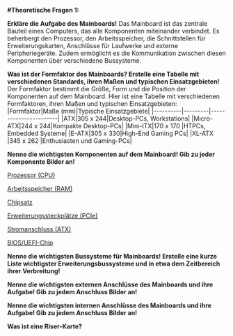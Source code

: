 **#Theoretische Fragen 1:**

**Erkläre die Aufgabe des Mainboards!**
Das Mainboard ist das zentrale Bauteil eines Computers, das alle Komponenten miteinander verbindet. Es beherbergt den Prozessor, den Arbeitsspeicher, die Schnittstellen für Erweiterungskarten, Anschlüsse für Laufwerke und externe Peripheriegeräte. Zudem ermöglicht es die Kommunikation zwischen diesen Komponenten über verschiedene Bussysteme.

**Was ist der Formfaktor des Mainboards? Erstelle eine Tabelle mit verschiedenen Standards, ihren Maßen und typischen Einsatzgebieten!**
Der Formfaktor bestimmt die Größe, Form und die Position der Komponenten auf dem Mainboard. Hier ist eine Tabelle mit verschiedenen Formfaktoren, ihren Maßen und typischen Einsatzgebieten:
|Formfaktor|Maße (mm)|Typische Einsatzgebiete|
|----------|---------|-----------------------|
|ATX|305 x 244|Desktop-PCs, Workstations|
|Micro-ATX|244 x 244|Kompakte Desktop-PCs|
|Mini-ITX|170 x 170	|HTPCs, Embedded Systeme|
|E-ATX|305 x 330|High-End Gaming PCs|
|XL-ATX	|345 x 262	|Enthusiasten und Gaming-PCs|

**Nenne die wichtigsten Komponenten auf dem Mainboard! Gib zu jeder Komponente Bilder an!**

[Prozessor (CPU)](Bilder_Infobase/image-1.png)

[Arbeitsspeicher (RAM)](Bilder_Infobase/image.png)

[Chipsatz](Bilder_Infobase/image-2.png)

[Erweiterungssteckplätze (PCIe)](Bilder_Infobase/image-3.png)

[Stromanschluss (ATX)](Bilder_Infobase/image.png)

[BIOS/UEFI-Chip](Bilder_Infobase/image-4.png)

**Nenne die wichtigsten Bussysteme für Mainboards! Erstelle eine kurze Liste wichtigster Erweiterungsbussysteme und in etwa dem Zeitbereich ihrer Verbreitung!**

**Nenne die wichtigsten externen Anschlüsse des Mainboards und ihre Aufgabe! Gib zu jedem Anschluss Bilder an!**

**Nenne die wichtigsten internen Anschlüsse des Mainboards und ihre Aufgabe! Gib zu jedem Anschluss Bilder an!**

**Was ist eine Riser-Karte?**
